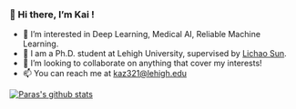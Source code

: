 ### 👋 Hi there, I’m Kai !

- 👀 I’m interested in Deep Learning, Medical AI, Reliable Machine Learning.
- 🌱 I am a Ph.D. student at Lehigh University, supervised by [Lichao Sun](https://lichao-sun.github.io).
- 👯 I’m looking to collaborate on anything that cover my interests!
- 📫 You can reach me at [kaz321@lehigh.edu](kaz321@lehigh.edu)

[![Paras's github stats](https://github-readme-stats.vercel.app/api?username=taokz&show_icons=true&theme=radical)](https://github.com/anuraghazra/github-readme-stats)
<!---
![](https://komarev.com/ghpvc/?username=taokz&color=blue)
--->
<!---
taokz/taokz is a ✨ special ✨ repository because its `README.md` (this file) appears on your GitHub profile.
You can click the Preview link to take a look at your changes.
--->
